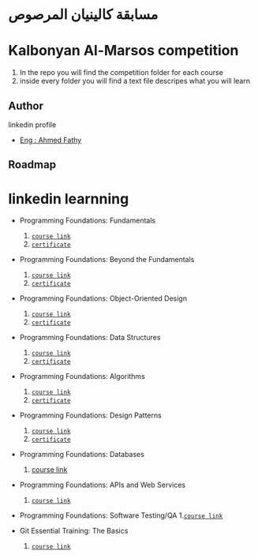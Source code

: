 # مسابقة كالينيان المرصوص
# Kalbonyan Al-Marsos competition

1. In the repo you will find the competition folder for each course
2. inside every folder you will find a text file descripes what you will learn 
## Author
linkedin profile

- [Eng : Ahmed Fathy](https://www.linkedin.com/in/ahmedfathykhalid?lipi=urn%3Ali%3Apage%3Ad_flagship3_profile_view_base_contact_details%3BGaUC9QRsS%2FWiR8tEFLIS3Q%3D%3D)


## Roadmap

# linkedin learnning
- Programming Foundations: Fundamentals
    1. [`course link`](https://www.linkedin.com/learning/programming-foundations-fundamentals-3/the-fundamentals-of-programming?autoplay=true)
    2. [`certificate`](https://www.linkedin.com/learning/certificates/ee4d4a85d16d0ae90a0a428c9453f0937b07bb32c67aefa394c9d89c38fdc4b2?trk=share_certificate)
- Programming Foundations: Beyond the Fundamentals
    1. [`course link`](https://www.linkedin.com/learning/programming-foundations-beyond-the-fundamentals/understanding-collections?autoplay=true)
    2. [`certificate`](https://www.linkedin.com/learning/certificates/f0cec958bdb5146200e21703c84d24e271782711a1ab8b241d06c0bf2bebdbae?trk=share_certificate)
- Programming Foundations: Object-Oriented Design
    1. [`course link`](https://www.linkedin.com/learning/programming-foundations-object-oriented-design-3/learn-object-oriented-design-principles?autoplay=true&contextUrn=urn%3Ali%3AlearningCollection%3A6910304781517406208)
    2. [`certificate`](https://www.linkedin.com/learning/certificates/69725d3445cc93707bcabd1a84c97ecde0b7833be67a3018f563e9077d71610a?trk=share_certificate)
- Programming Foundations: Data Structures
    1. [`course link`](https://www.linkedin.com/learning/programming-foundations-data-structures-2/understand-data-structures?autoplay=true&contextUrn=urn%3Ali%3AlearningCollection%3A6910304781517406208)
    2. [`certificate`](https://www.linkedin.com/learning/certificates/d7dd130dfed472638129ce5fb2f6ccc21d3312b233a4de284d9764f4ecb5d5fb?trk=share_certificate)
- Programming Foundations: Algorithms
    1. [`course link`](https://www.linkedin.com/learning/programming-foundations-algorithms/algorithms-power-the-world?autoplay=true&contextUrn=urn%3Ali%3AlearningCollection%3A6910304781517406208)
    2. [`certificate`](https://www.linkedin.com/learning/certificates/26fd9d82f1c5055ed5f2cc78cfa08fc85cee341a4ea34cc8fbae04ae1256876d?trk=share_certificate)
- Programming Foundations: Design Patterns
    1. [`course link`](https://www.linkedin.com/learning/programming-foundations-design-patterns-2/don-t-reinvent-the-wheel?autoplay=true&contextUrn=urn%3Ali%3AlearningCollection%3A6910304781517406208)
    2. [`certificate`](https://www.linkedin.com/learning/certificates/79b14188dc42545c21800b8ebc88293e1dcb73da182e759b9f98524f7d76f2ee?trk=share_certificate)
- Programming Foundations: Databases
    1. [course link](https://www.linkedin.com/learning/programming-foundations-databases-2/why-use-a-database?autoplay=true&contextUrn=urn%3Ali%3AlearningCollection%3A6910304781517406208)

- Programming Foundations: APIs and Web Services
    1. [`course link`](https://www.linkedin.com/learning/programming-foundations-apis-and-web-services/communicate-on-the-web-using-services?autoplay=true&contextUrn=urn%3Ali%3AlearningCollection%3A6910304781517406208)

- Programming Foundations: Software Testing/QA
    1.[`course link`](https://www.linkedin.com/learning/programming-foundations-software-testing-qa/set-the-standard-with-quality-assurance-qa?autoplay=true&contextUrn=urn%3Ali%3AlearningCollection%3A6910304781517406208)

- Git Essential Training: The Basics
    1. [`course link`](https://www.linkedin.com/learning/git-essential-training-the-basics/version-control?autoplay=true&contextUrn=urn%3Ali%3AlearningCollection%3A6910304781517406208)
